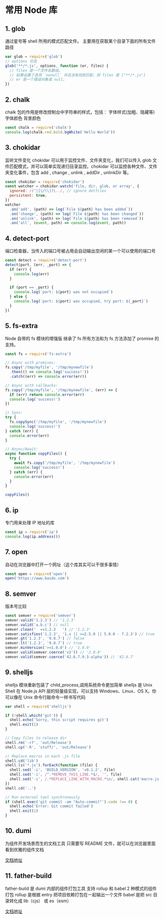 # 常用 Node 库

## 1. glob

通过星号等 shell 所用的模式匹配文件。
主要用在获取某个目录下面的所有文件路径

```js
var glob = require('glob')
// options 可选
glob('**/*.js', options, function (er, files) {
  // files 是一个文件名数组。
  // 如果设置了选项 `nonull` 并且没有找到匹配，则 files 是 ["**/*.js"]
  // er 是一个错误对象或 null。
})
```

## 2. chalk

chalk 包的作用是修改控制台中字符串的样式，包括：
字体样式(加粗、隐藏等)
字体颜色
背景颜色

```js
const chalk = require('chalk')
console.log(chalk.red.bold.bgWhite('Hello World'))
```

## 3. chokidar

监听文件变化
chokidar 可以用于监控文件、文件夹变化，我们可以传入 glob 文件匹配模式，并可以简单实现递归目录监控。chokidar 可以监控各种文件、文件夹变化事件，包含 add , change , unlink , addDir , unlinkDir 等。

```js
const chokidar = require('chokidar')
const watcher = chokidar.watch('file, dir, glob, or array', {
  ignored: /(^|[\/\\])\../, // ignore dotfiles
  persistent: true,
})
watcher
  .on('add', (path) => log(`File ${path} has been added`))
  .on('change', (path) => log(`File ${path} has been changed`))
  .on('unlink', (path) => log(`File ${path} has been removed`))
  .on('all', (event, path) => console.log(event, path))
```

## 4. detect-port

端口检查器，当传入的端口号被占用会自动输出空闲的某一个可以使用的端口号

```js
const detect = require('detect-port')
detect(port, (err, _port) => {
  if (err) {
    console.log(err)
  }

  if (port == _port) {
    console.log(`port: ${port} was not occupied`)
  } else {
    console.log(`port: ${port} was occupied, try port: ${_port}`)
  }
})
```

## 5. fs-extra

Node 自带的 fs 模块的增强版
继承了 fs 所有方法和为 fs 方法添加了 promise 的支持。

```js
const fs = require('fs-extra')

// Async with promises:
fs.copy('/tmp/myfile', '/tmp/mynewfile')
  .then(() => console.log('success!'))
  .catch((err) => console.error(err))

// Async with callbacks:
fs.copy('/tmp/myfile', '/tmp/mynewfile', (err) => {
  if (err) return console.error(err)
  console.log('success!')
})

// Sync:
try {
  fs.copySync('/tmp/myfile', '/tmp/mynewfile')
  console.log('success!')
} catch (err) {
  console.error(err)
}

// Async/Await:
async function copyFiles() {
  try {
    await fs.copy('/tmp/myfile', '/tmp/mynewfile')
    console.log('success!')
  } catch (err) {
    console.error(err)
  }
}

copyFiles()
```

## 6. ip

专门用来处理 IP 地址的库

```js
const ip = require('ip')
console.log(ip.address())
```

## 7. open

自动在浏览器中打开一个网址（这个库其实可以干很多事情）

```js
const open = require('open')
open('https://www.baidu.com')
```

## 8. semver

版本号比较

```js
const semver = require('semver')
semver.valid('1.2.3') // '1.2.3'
semver.valid('a.b.c') // null
semver.clean('  =v1.2.3   ') // '1.2.3'
semver.satisfies('1.2.3', '1.x || >=2.5.0 || 5.0.0 - 7.2.3') // true
semver.gt('1.2.3', '9.8.7') // false
semver.lt('1.2.3', '9.8.7') // true
semver.minVersion('>=1.0.0') // '1.0.0'
semver.valid(semver.coerce('v2')) // '2.0.0'
semver.valid(semver.coerce('42.6.7.9.3-alpha')) // '42.6.7'
```

## 9. shelljs

shelljs 模块重新包装了 child_process,调用系统命令更加简单
shelljs 是 Unix Shell 在 Node.js API 层的轻量级实现，可以支持 Windows、Linux、OS X。你可以像在 Unix 命令行敲命令一样书写代码

```js
var shell = require('shelljs')

if (!shell.which('git')) {
  shell.echo('Sorry, this script requires git')
  shell.exit(1)
}

// Copy files to release dir
shell.rm('-rf', 'out/Release')
shell.cp('-R', 'stuff/', 'out/Release')

// Replace macros in each .js file
shell.cd('lib')
shell.ls('*.js').forEach(function (file) {
  shell.sed('-i', 'BUILD_VERSION', 'v0.1.2', file)
  shell.sed('-i', /^.*REMOVE_THIS_LINE.*$/, '', file)
  shell.sed('-i', /.*REPLACE_LINE_WITH_MACRO.*\n/, shell.cat('macro.js'), file)
})
shell.cd('..')

// Run external tool synchronously
if (shell.exec('git commit -am "Auto-commit"').code !== 0) {
  shell.echo('Error: Git commit failed')
  shell.exit(1)
}
```

## 10. dumi

为组件开发场景而生的文档工具
只需要写 README 文件，就可以在浏览器里面看到优雅的组件文档

[文档地址](https://d.umijs.org/zh-CN)

## 11. father-build

father-build 是 dumi 内部的组件打包工具
支持 rollup 和 babel 2 种模式的组件打包
rollup 是根据 entry 把项目依赖打包在一起输出一个文件
babel 是把 src 目录转化成 lib（cjs） 或 es（esm）

[文档地址](https://github.com/umijs/father)
